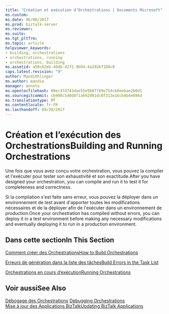 ```yaml
---
title: "Création et exécution d’Orchestrations | Documents Microsoft"
ms.custom: 
ms.date: 06/08/2017
ms.prod: biztalk-server
ms.reviewer: 
ms.suite: 
ms.tgt_pltfrm: 
ms.topic: article
helpviewer_keywords:
- building, orchestrations
- orchestrations, running
- orchestrations, building
ms.assetid: a58c62eb-40db-4272-9b94-4a1926f108c0
caps.latest.revision: "9"
author: MandiOhlinger
ms.author: mandia
manager: anneta
ms.openlocfilehash: 09ec37d743dae55e9b07789e754cb8eebae2b0d1
ms.sourcegitcommit: cb908c540d8f1a692d01dc8f313e16cb4b4e696d
ms.translationtype: MT
ms.contentlocale: fr-FR
ms.lasthandoff: 09/20/2017
---
```

# <a name="building-and-running-orchestrations"></a><span data-ttu-id="6d77c-102">Création et l’exécution des Orchestrations</span><span class="sxs-lookup"><span data-stu-id="6d77c-102">Building and Running Orchestrations</span></span>
<span data-ttu-id="6d77c-103">Une fois que vous avez conçu votre orchestration, vous pouvez la compiler et l'exécuter pour tester son exhaustivité et son exactitude.</span><span class="sxs-lookup"><span data-stu-id="6d77c-103">After you have designed your orchestration, you can compile and run it to test it for completeness and correctness.</span></span>  
  
 <span data-ttu-id="6d77c-104">Si la compilation s'est faite sans erreur, vous pouvez la déployer dans un environnement de test avant d'apporter toutes les modifications nécessaires et de la déployer afin de l'exécuter dans un environnement de production.</span><span class="sxs-lookup"><span data-stu-id="6d77c-104">Once your orchestration has compiled without errors, you can deploy it in a test environment before making any necessary modifications and eventually deploying it to run in a production environment.</span></span>  
  
## <a name="in-this-section"></a><span data-ttu-id="6d77c-105">Dans cette section</span><span class="sxs-lookup"><span data-stu-id="6d77c-105">In This Section</span></span>  
 [<span data-ttu-id="6d77c-106">Comment créer des Orchestrations</span><span class="sxs-lookup"><span data-stu-id="6d77c-106">How to Build Orchestrations</span></span>](../core/how-to-build-orchestrations.md)  
  
 [<span data-ttu-id="6d77c-107">Erreurs de génération dans la liste des tâches</span><span class="sxs-lookup"><span data-stu-id="6d77c-107">Build Errors in the Task List</span></span>](../core/build-errors-in-the-task-list.md)  
  
 [<span data-ttu-id="6d77c-108">Orchestrations en cours d’exécution</span><span class="sxs-lookup"><span data-stu-id="6d77c-108">Running Orchestrations</span></span>](../core/running-orchestrations3.md)  
  
## <a name="see-also"></a><span data-ttu-id="6d77c-109">Voir aussi</span><span class="sxs-lookup"><span data-stu-id="6d77c-109">See Also</span></span>  
 <span data-ttu-id="6d77c-110">[Débogage des Orchestrations](../core/debugging-orchestrations.md) </span><span class="sxs-lookup"><span data-stu-id="6d77c-110">[Debugging Orchestrations](../core/debugging-orchestrations.md) </span></span>  
 [<span data-ttu-id="6d77c-111">Mise à jour des Applications BizTalk</span><span class="sxs-lookup"><span data-stu-id="6d77c-111">Updating BizTalk Applications</span></span>](../core/updating-biztalk-applications.md)